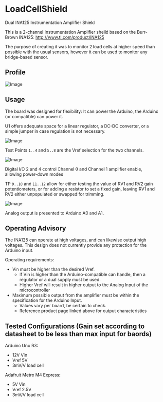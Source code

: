 # LoadCellShield
Dual INA125 Instrumentation Amplifier Shield

This is a 2-channel Instrumentation Amplifier sheild based on the Burr-Brown INA125: http://www.ti.com/product/INA125

The purpose of creating it was to monitor 2 load cells at higher speed than possible with the usual sensors, however it can be used to monitor any bridge-based sensor.

## Profile

![Image](https://github.com/Tonymac32/LoadCellShield/raw/master/images/board-top.png "board")

## Usage

The board was designed for flexibility:  It can power the Arduino, the Arduino (or compatible) can power it.  

U1 offers adequate space for a linear regulator, a DC-DC converter, or a simple jumper in case regulation is not necessary.

![Image](https://github.com/Tonymac32/LoadCellShield/raw/master/images/regulator.png "regulator")

Test Points `1..4` and `5..8` are the Vref selection for the two channels.  

![Image](https://github.com/Tonymac32/LoadCellShield/raw/master/images/vref.png "Vref")

Digital I/O 2 and 4 control Channel 0 and Channel 1 amplifier enable, allowing power-down modes

TP `9..10` and `11..12` allow for either testing the value of RV1 and RV2 gain potentiometers, or for adding a resistor to set a fixed gain, leaving RV1 and RV2 either unpopulated or swapped for trimming.

![Image](https://github.com/Tonymac32/LoadCellShield/raw/master/images/gain.png "gain")

Analog output is presented to Arduino A0 and A1.

## Operating Advisory

The INA125 can operate at high voltages, and can likewise output high voltages.  This design does not currently provide any protection for the Arduino input.

Operating requirements:

* Vin must be higher than the desired Vref.  
    * If Vin is higher than the Arduino-compatible can handle, then a regulator or a dual supply must be used.
    * Higher Vref will result in higher output to the Analog Input of the microcontroller
* Maximum possible output from the amplifier must be within the specification for the Arduino Input.
    * Values vary per board, be certain to check.
    * Reference product page linked above for output characteristics
    
## Tested Configurations (Gain set according to datasheet to be less than max input for baords)

Arduino Uno R3:
* 12V Vin
* Vref 5V
* 3mV/V load cell

Adafruit Metro M4 Express:
* 5V Vin
* Vref 2.5V
* 3mV/V load cell
